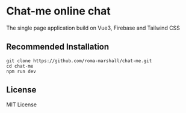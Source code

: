 # Chat-me online chat

The single page application build on Vue3, Firebase and Tailwind CSS

## Recommended Installation

```
git clone https://github.com/roma-marshall/chat-me.git
cd chat-me
npm run dev
```

## License

MIT License
